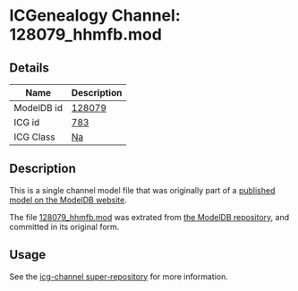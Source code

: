 # ICGenealogy Channel: 128079\_hhmfb.mod

## Details

Name | Description
---- | -----------
ModelDB id | [128079](http://senselab.med.yale.edu/ModelDB/ShowModel.cshtml?model=128079)
ICG id | [783](http://icg.neurotheory.ox.ac.uk/channels/2/783)
ICG Class | [Na](http://icg.neurotheory.ox.ac.uk/channels/2)

## Description

This is a single channel model file that was originally part of a [published model on the ModelDB website](http://senselab.med.yale.edu/mModelDB/ShowModel.cshtml?model=128079).

The file [128079\_hhmfb.mod](128079_hhmfb.mod) was extrated from [the ModelDB repository](http://senselab.med.yale.edu/ModelDB/ShowModel.cshtml?model=128079), and committed in its original form.

## Usage

See the [icg-channel super-repository](https://github.com/icgenealogy/icg-channels) for more information.